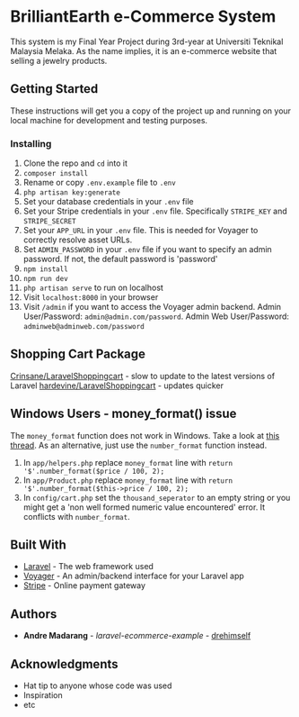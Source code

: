 # BrilliantEarth e-Commerce System

This system is my Final Year Project during 3rd-year at Universiti Teknikal Malaysia Melaka. As the name implies, it is an e-commerce website that selling a jewelry products. 

## Getting Started

These instructions will get you a copy of the project up and running on your local machine for development and testing purposes.

### Installing

1. Clone the repo and `cd` into it
1. `composer install`
1. Rename or copy `.env.example` file to `.env`
1. `php artisan key:generate`
1. Set your database credentials in your `.env` file
1. Set your Stripe credentials in your `.env` file. Specifically `STRIPE_KEY` and `STRIPE_SECRET`
1. Set your `APP_URL` in your `.env` file. This is needed for Voyager to correctly resolve asset URLs.
1. Set `ADMIN_PASSWORD` in your `.env` file if you want to specify an admin password. If not, the default password is 'password'
1. `npm install`
1. `npm run dev`
1. `php artisan serve` to run on localhost
1. Visit `localhost:8000` in your browser
1. Visit `/admin` if you want to access the Voyager admin backend. Admin User/Password: `admin@admin.com/password`. Admin Web User/Password: `adminweb@adminweb.com/password`

## Shopping Cart Package

[Crinsane/LaravelShoppingcart](https://github.com/Crinsane/LaravelShoppingcart) - slow to update to the latest versions of Laravel
[hardevine/LaravelShoppingcart](https://github.com/hardevine/LaravelShoppingcart) - updates quicker

## Windows Users - money_format() issue

The `money_format` function does not work in Windows. Take a look at [this thread](https://stackoverflow.com/questions/6369887/alternative-to-money-format-function-in-php-on-windows-platform/18990145). As an alternative, just use the `number_format` function instead.

1. In `app/helpers.php` replace `money_format` line with `return '$'.number_format($price / 100, 2);`
1. In `app/Product.php` replace `money_format` line with `return '$'.number_format($this->price / 100, 2);`
1. In `config/cart.php` set the `thousand_seperator` to an empty string or you might get a 'non well formed numeric value encountered' error. It conflicts with `number_format`.

## Built With

* [Laravel](https://laravel.com/docs/7.x) - The web framework used
* [Voyager](https://voyager-docs.devdojo.com/) - An admin/backend interface for your Laravel app
* [Stripe](https://stripe.com/docs) - Online payment gateway

## Authors

* **Andre Madarang** - *laravel-ecommerce-example* - [drehimself](https://github.com/drehimself)

## Acknowledgments

* Hat tip to anyone whose code was used
* Inspiration
* etc

